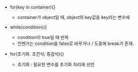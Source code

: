 - for(key in container){}
	- container가 object일 때, object의 key값을 key라는 변수에 

- while(condition){}
	- condition이 true일 때 반복
	- 언젠가는 condition을 false로 바꾸거나 / 도중에 break가 존재.

- for(초기화. 조건식; 증감식){}
	- 초기화 : 필요한 변수를 초기화 자리에 선언
